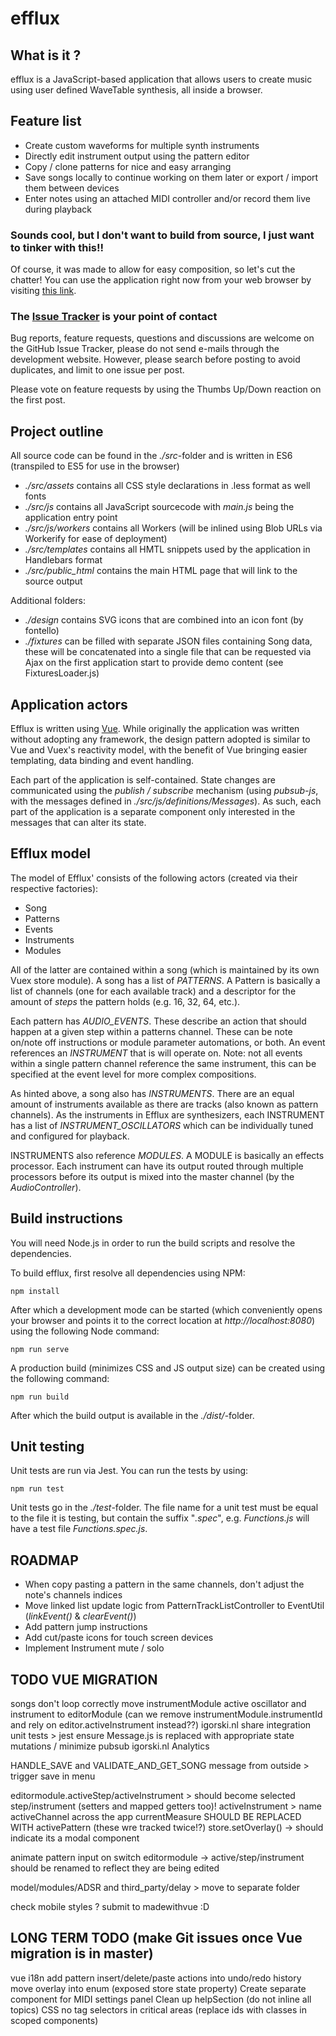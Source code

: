 # efflux

## What is it ?

efflux is a JavaScript-based application that allows users to create music using user defined
WaveTable synthesis, all inside a browser.

## Feature list

- Create custom waveforms for multiple synth instruments
- Directly edit instrument output using the pattern editor
- Copy / clone patterns for nice and easy arranging
- Save songs locally to continue working on them later or export / import them between devices
- Enter notes using an attached MIDI controller and/or record them live during playback

### Sounds cool, but I don't want to build from source, I just want to tinker with this!!

Of course, it was made to allow for easy composition, so let's cut the chatter!
You can use the application right now from  your web browser by visiting [this link](https://www.igorski.nl/experiment/efflux).

### The [Issue Tracker](https://github.com/igorski/efflux-tracker/issues?q=is%3Aissue+is%3Aopen+sort%3Aupdated-desc) is your point of contact

Bug reports, feature requests, questions and discussions are welcome on the GitHub Issue Tracker, please do not send
e-mails through the development website. However, please search before posting to avoid duplicates, and limit to one
issue per post.

Please vote on feature requests by using the Thumbs Up/Down reaction on the first post.

## Project outline

All source code can be found in the _./src_-folder and is written in ES6 (transpiled to ES5 for use in the browser)

 * _./src/assets_ contains all CSS style declarations in .less format as well fonts
 * _./src/js_ contains all JavaScript sourcecode with _main.js_ being the application entry point
 * _./src/js/workers_ contains all Workers (will be inlined using Blob URLs via Workerify for ease of deployment)
 * _./src/templates_ contains all HMTL snippets used by the application in Handlebars format
 * _./src/public_html_ contains the main HTML page that will link to the source output 

Additional folders:

 * _./design_ contains SVG icons that are combined into an icon font (by fontello)
 * _./fixtures_ can be filled with separate JSON files containing Song data, these will be concatenated into
   a single file that can be requested via Ajax on the first application start to provide demo content
   (see FixturesLoader.js)
 
## Application actors

Efflux is written using [Vue](https://vuejs.org). While originally the application was written without adopting any
framework, the design pattern adopted is similar to Vue and Vuex's reactivity model, with the benefit of Vue bringing
easier templating, data binding and event handling.

Each part of the application is self-contained. State changes are communicated using the _publish / subscribe_
mechanism (using _pubsub-js_, with the messages defined in _./src/js/definitions/Messages_). As such, each part of
the application is a separate component only interested in the messages that can alter its state.
    
## Efflux model

The model of Efflux' consists of the following actors (created via their respective factories):

 * Song
 * Patterns
 * Events
 * Instruments
 * Modules
 
All of the latter are contained within a song (which is maintained by its own Vuex store module). A song has a list
of _PATTERNS_. A Pattern is basically a list of channels (one for each available track) and a descriptor for the amount
of _steps_ the pattern holds (e.g. 16, 32, 64, etc.).

Each pattern has _AUDIO_EVENTS_. These describe an action that should happen at a given step within a patterns
channel. These can be note on/note off instructions or module parameter automations, or both. An event references
an _INSTRUMENT_ that is will operate on. Note: not all events within a single pattern channel reference the
same instrument, this can be specified at the event level for more complex compositions.

As hinted above, a song also has _INSTRUMENTS_. There are an equal amount of instruments available as there are tracks
(also known as pattern channels). As the instruments in Efflux are synthesizers, each INSTRUMENT has a list of
_INSTRUMENT_OSCILLATORS_ which can be individually tuned and configured for playback.

INSTRUMENTS also reference _MODULES_. A MODULE is basically an effects processor. Each instrument can have its output
routed through multiple processors before its output is mixed into the master channel (by the _AudioController_).
 
## Build instructions

You will need Node.js in order to run the build scripts and resolve the dependencies.

To build efflux, first resolve all dependencies using NPM:

    npm install
 
After which a development mode can be started (which conveniently opens your browser and points it to the correct
location at _http://localhost:8080_) using the following Node command:

    npm run serve
 
A production build (minimizes CSS and JS output size) can be created using the following command:

    npm run build
 
After which the build output is available in the _./dist/_-folder.
 
## Unit testing

Unit tests are run via Jest. You can run the tests by using:

    npm run test
 
Unit tests go in the _./test_-folder. The file name for a unit test must be equal to the file it is testing, but contain
the suffix "_.spec_", e.g. _Functions.js_ will have a test file _Functions.spec.js_.

## ROADMAP

 * When copy pasting a pattern in the same channels, don't adjust the note's channels indices
 * Move linked list update logic from PatternTrackListController to EventUtil (_linkEvent()_ & _clearEvent()_)
 * Add pattern jump instructions
 * Add cut/paste icons for touch screen devices
 * Implement Instrument mute / solo

## TODO VUE MIGRATION

songs don't loop correctly
move instrumentModule active oscillator and instrument to editorModule (can we remove instrumentModule.instrumentId and rely on editor.activeInstrument instead??)
igorski.nl share integration
unit tests > jest
ensure Message.js is replaced with appropriate state mutations / minimize pubsub
igorski.nl Analytics

HANDLE_SAVE and VALIDATE_AND_GET_SONG message from outside > trigger save in menu

editormodule.activeStep/activeInstrument > should become selected step/instrument (setters and mapped getters too)!
activeInstrument > name activeChannel across the app
currentMeasure SHOULD BE REPLACED WITH activePattern (these wre tracked twice!?)
store.setOverlay() -> should indicate its a modal component

animate pattern input on switch
editormodule -> active/step/instrument should be renamed to reflect they are being edited

model/modules/ADSR and third_party/delay > move to separate folder

check mobile styles ?
submit to madewithvue :D

## LONG TERM TODO (make Git issues once Vue migration is in master)

vue i18n
add pattern insert/delete/paste actions into undo/redo history
move overlay into enum (exposed store state property)
Create separate component for MIDI settings panel
Clean up helpSection (do not inline all topics)
CSS no tag selectors in critical areas (replace ids with classes in scoped components)
